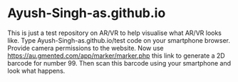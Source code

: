 # Ayush-Singh-as.github.io
This is just a test repository on AR/VR to help visualise what AR/VR looks like.
Type Ayush-Singh-as.github.io/test code on your smartphone browser.
Provide camera permissions to the website.
Now use https://au.gmented.com/app/marker/marker.php this link to generate a 2D barcode for number 99.
Then scan this barcode using your smartphone and look what happens.
